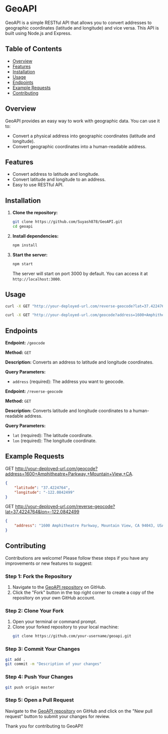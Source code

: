 # GeoAPI

GeoAPI is a simple RESTful API that allows you to convert addresses to geographic coordinates (latitude and longitude) and vice versa. This API is built using Node.js and Express.

## Table of Contents

- [Overview](#overview)
- [Features](#features)
- [Installation](#installation)
- [Usage](#usage)
- [Endpoints](#endpoints)
- [Example Requests](#example-requests)
- [Contributing](#contributing)

## Overview

GeoAPI provides an easy way to work with geographic data. You can use it to:
- Convert a physical address into geographic coordinates (latitude and longitude).
- Convert geographic coordinates into a human-readable address.

## Features

- Convert address to latitude and longitude.
- Convert latitude and longitude to an address.
- Easy to use RESTful API.

## Installation

1. **Clone the repository:**
   ```bash
   git clone https://github.com/Suyash878/GeoAPI.git
   cd geoapi
   ```

2. **Install dependencies:**
   ```bash
   npm install
   ```

3. **Start the server:**
   ```bash
   npm start
   ```
   The server will start on port 3000 by default. You can access it at `http://localhost:3000`.

## Usage
```bash
curl -X GET "http://your-deployed-url.com/reverse-geocode?lat=37.4224764&lon=-122.0842499"

curl -X GET "http://your-deployed-url.com/geocode?address=1600+Amphitheatre+Parkway,+Mountain+View,+CA"
```
## Endpoints

**Endpoint:** `/geocode`

**Method:** `GET`

**Description:** Converts an address to latitude and longitude coordinates.

**Query Parameters:**
- `address` (required): The address you want to geocode.

**Endpoint:** `/reverse-geocode`

**Method:** `GET`

**Description:** Converts latitude and longitude coordinates to a human-readable address.

**Query Parameters:**
- `lat` (required): The latitude coordinate.
- `lon` (required): The longitude coordinate.

## Example Requests

GET http://your-deployed-url.com/geocode?address=1600+Amphitheatre+Parkway,+Mountain+View,+CA.

```json
{
    "latitude": "37.4224764",
    "longitude": "-122.0842499"
}
```
GET http://your-deployed-url.com/reverse-geocode?lat=37.4224764&lon=-122.0842499
```json
{
    "address": "1600 Amphitheatre Parkway, Mountain View, CA 94043, USA"
}
```
## Contributing

Contributions are welcome! Please follow these steps if you have any improvements or new features to suggest:

### Step 1: Fork the Repository

1. Navigate to the [GeoAPI repository](https://github.com/dishamodi0910/APIVerse.git) on GitHub.
2. Click the "Fork" button in the top right corner to create a copy of the repository on your own GitHub account.

### Step 2: Clone Your Fork

1. Open your terminal or command prompt.
2. Clone your forked repository to your local machine:
   ```bash
   git clone https://github.com/your-username/geoapi.git
   ```

### Step 3: Commit Your Changes

```bash
git add .
git commit -m "Description of your changes"
```

### Step 4: Push Your Changes

```bash
git push origin master
```

### Step 5: Open a Pull Request

Navigate to the [GeoAPI repository](https://github.com/dishamodi0910/APIVerse.git) on GitHub and click on the "New pull request" button to submit your changes for review.

Thank you for contributing to GeoAPI!
